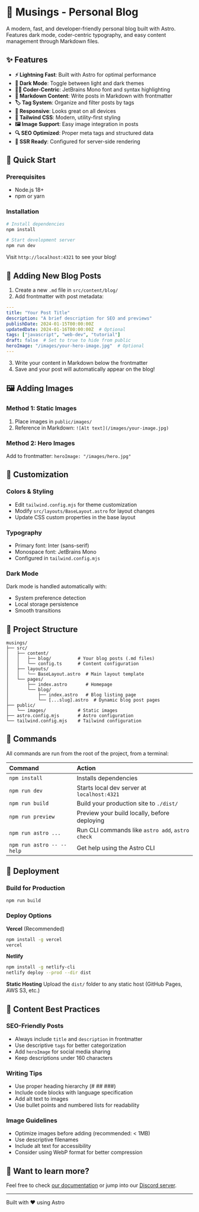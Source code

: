 # 🌟 Musings - Personal Blog

A modern, fast, and developer-friendly personal blog built with Astro. Features dark mode, coder-centric typography, and easy content management through Markdown files.

## ✨ Features

- **⚡ Lightning Fast**: Built with Astro for optimal performance
- **🌙 Dark Mode**: Toggle between light and dark themes
- **👨‍💻 Coder-Centric**: JetBrains Mono font and syntax highlighting
- **📝 Markdown Content**: Write posts in Markdown with frontmatter
- **🏷️ Tag System**: Organize and filter posts by tags  
- **📱 Responsive**: Looks great on all devices
- **🎨 Tailwind CSS**: Modern, utility-first styling
- **🖼️ Image Support**: Easy image integration in posts
- **🔍 SEO Optimized**: Proper meta tags and structured data
- **🚀 SSR Ready**: Configured for server-side rendering

## 🚀 Quick Start

### Prerequisites
- Node.js 18+ 
- npm or yarn

### Installation

```bash
# Install dependencies
npm install

# Start development server
npm run dev
```

Visit `http://localhost:4321` to see your blog!

## 📝 Adding New Blog Posts

1. Create a new `.md` file in `src/content/blog/`
2. Add frontmatter with post metadata:

```yaml
---
title: "Your Post Title"
description: "A brief description for SEO and previews"
publishDate: 2024-01-15T00:00:00Z
updatedDate: 2024-01-16T00:00:00Z  # Optional
tags: ["javascript", "web-dev", "tutorial"]
draft: false  # Set to true to hide from public
heroImage: "/images/your-hero-image.jpg"  # Optional
---
```

3. Write your content in Markdown below the frontmatter
4. Save and your post will automatically appear on the blog!

## 🖼️ Adding Images

### Method 1: Static Images
1. Place images in `public/images/`
2. Reference in Markdown: `![Alt text](/images/your-image.jpg)`

### Method 2: Hero Images
Add to frontmatter: `heroImage: "/images/hero.jpg"`

## 🎨 Customization

### Colors & Styling
- Edit `tailwind.config.mjs` for theme customization
- Modify `src/layouts/BaseLayout.astro` for layout changes
- Update CSS custom properties in the base layout

### Typography
- Primary font: Inter (sans-serif)
- Monospace font: JetBrains Mono
- Configured in `tailwind.config.mjs`

### Dark Mode
Dark mode is handled automatically with:
- System preference detection
- Local storage persistence  
- Smooth transitions

## 📁 Project Structure

```
musings/
├── src/
│   ├── content/
│   │   ├── blog/          # Your blog posts (.md files)
│   │   └── config.ts      # Content configuration
│   ├── layouts/
│   │   └── BaseLayout.astro  # Main layout template
│   └── pages/
│       ├── index.astro       # Homepage
│       └── blog/
│           ├── index.astro   # Blog listing page
│           └── [...slug].astro  # Dynamic blog post pages
├── public/
│   └── images/            # Static images
├── astro.config.mjs       # Astro configuration
└── tailwind.config.mjs    # Tailwind configuration
```

## 🧞 Commands

All commands are run from the root of the project, from a terminal:

| Command                   | Action                                           |
| :------------------------ | :----------------------------------------------- |
| `npm install`             | Installs dependencies                            |
| `npm run dev`             | Starts local dev server at `localhost:4321`      |
| `npm run build`           | Build your production site to `./dist/`          |
| `npm run preview`         | Preview your build locally, before deploying     |
| `npm run astro ...`       | Run CLI commands like `astro add`, `astro check` |
| `npm run astro -- --help` | Get help using the Astro CLI                     |

## 🚀 Deployment

### Build for Production
```bash
npm run build
```

### Deploy Options

**Vercel** (Recommended)
```bash
npm install -g vercel
vercel
```

**Netlify**
```bash
npm install -g netlify-cli
netlify deploy --prod --dir dist
```

**Static Hosting**
Upload the `dist/` folder to any static host (GitHub Pages, AWS S3, etc.)

## 🎯 Content Best Practices

### SEO-Friendly Posts
- Always include `title` and `description` in frontmatter
- Use descriptive `tags` for better categorization
- Add `heroImage` for social media sharing
- Keep descriptions under 160 characters

### Writing Tips
- Use proper heading hierarchy (# ## ###)
- Include code blocks with language specification
- Add alt text to images
- Use bullet points and numbered lists for readability

### Image Guidelines
- Optimize images before adding (recommended: < 1MB)
- Use descriptive filenames
- Include alt text for accessibility
- Consider using WebP format for better compression

## 👀 Want to learn more?

Feel free to check [our documentation](https://docs.astro.build) or jump into our [Discord server](https://astro.build/chat).

---

Built with ❤️ using Astro
